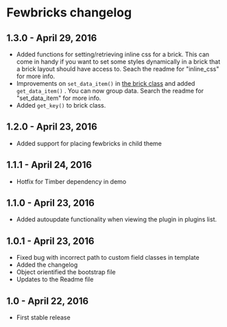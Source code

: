 # Fewbricks changelog

## 1.3.0 - April 29, 2016
* Added functions for setting/retrieving inline css for a brick. This can come in handy if you want to set some styles dynamically in a brick that a brick layout should have access to. Seach the readme for "inline_css" for more info.
* Improvements on `set_data_item()` in [the brick class](lib/brick.php) and added `get_data_item()` . You can now group data. Search the readme for "set_data_item" for more info.
* Added `get_key()` to brick class.

## 1.2.0 - April 23, 2016
* Added support for placing fewbricks in child theme

## 1.1.1 - April 24, 2016
* Hotfix for Timber dependency in demo 

## 1.1.0 - April 23, 2016
* Added autoupdate functionality when viewing the plugin in plugins list.

## 1.0.1 - April 23, 2016
* Fixed bug with incorrect path to custom field classes in template
* Added the changelog
* Object orientified the bootstrap file
* Updates to the Readme file

## 1.0 - April 22, 2016
* First stable release